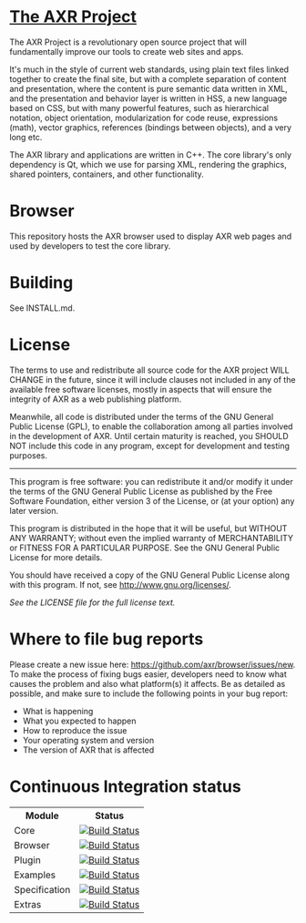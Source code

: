 [The AXR Project](http://axr.vg/)
===============
The AXR Project is a revolutionary open source project that will fundamentally
improve our tools to create web sites and apps.

It's much in the style of current web standards, using plain text files linked
together to create the final site, but with a complete separation of content and
presentation, where the content is pure semantic data written in XML, and the
presentation and behavior layer is written in HSS, a new language based on CSS,
but with many powerful features, such as hierarchical notation, object
orientation, modularization for code reuse, expressions (math), vector graphics,
references (bindings between objects), and a very long etc.

The AXR library and applications are written in C++. The core library's only
dependency is Qt, which we use for parsing XML, rendering the graphics, shared
pointers, containers, and other functionality.

Browser
=======
This repository hosts the AXR browser used to display AXR web pages and used by
developers to test the core library.

Building
========
See INSTALL.md.

License
=======
The terms to use and redistribute all source code for the AXR project WILL
CHANGE in the future, since it will include clauses not included in any of the
available free software licenses, mostly in aspects that will ensure the
integrity of AXR as a web publishing platform.

Meanwhile, all code is distributed under the terms of the GNU General Public
License (GPL), to enable the collaboration among all parties involved in the
development of AXR. Until certain maturity is reached, you SHOULD NOT include
this code in any program, except for development and testing purposes.

---

This program is free software: you can redistribute it and/or modify
it under the terms of the GNU General Public License as published by
the Free Software Foundation, either version 3 of the License, or
(at your option) any later version.

This program is distributed in the hope that it will be useful,
but WITHOUT ANY WARRANTY; without even the implied warranty of
MERCHANTABILITY or FITNESS FOR A PARTICULAR PURPOSE. See the
GNU General Public License for more details.

You should have received a copy of the GNU General Public License
along with this program. If not, see <http://www.gnu.org/licenses/>.

*See the LICENSE file for the full license text.*

Where to file bug reports
=========================
Please create a new issue here: https://github.com/axr/browser/issues/new. To
make the process of fixing bugs easier, developers need to know what causes the
problem and also what platform(s) it affects. Be as detailed as possible, and
make sure to include the following points in your bug report:

 - What is happening
 - What you expected to happen
 - How to reproduce the issue
 - Your operating system and version
 - The version of AXR that is affected

Continuous Integration status
=============================
<table>
    <tr>
        <th>Module</th>
        <th>Status</th>
    </tr>
    <tr>
        <td>Core</td>
        <td><a href="http://travis-ci.org/axr/core"><img src="https://secure.travis-ci.org/axr/core.png" alt="Build Status" /></a></td>
    </tr>
    <tr>
        <td>Browser</td>
        <td><a href="http://travis-ci.org/axr/browser"><img src="https://secure.travis-ci.org/axr/browser.png" alt="Build Status" /></a></td>
    </tr>
    <tr>
        <td>Plugin</td>
        <td><a href="http://travis-ci.org/axr/plugin"><img src="https://secure.travis-ci.org/axr/plugin.png" alt="Build Status" /></a></td>
    </tr>
    <tr>
        <td>Examples</td>
        <td><a href="http://travis-ci.org/axr/examples"><img src="https://secure.travis-ci.org/axr/examples.png" alt="Build Status" /></a></td>
    </tr>
    <tr>
        <td>Specification</td>
        <td><a href="http://travis-ci.org/axr/specification"><img src="https://secure.travis-ci.org/axr/specification.png" alt="Build Status" /></a></td>
    </tr>
    <tr>
        <td>Extras</td>
        <td><a href="http://travis-ci.org/axr/extras"><img src="https://secure.travis-ci.org/axr/extras.png" alt="Build Status" /></a></td>
    </tr>
</table>

